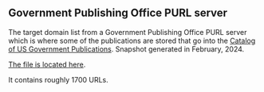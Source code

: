 ## Government Publishing Office PURL server

The target domain list from a Government Publishing Office PURL server which is where some of the publications are stored that go into the [Catalog of US Government Publications](https://catalog.gpo.gov/). Snapshot generated in February, 2024.  

[The file is located here](https://raw.githubusercontent.com/GSA/federal-website-index/refs/heads/main/data/dataset/gpo-purl.csv).  

It contains roughly 1700 URLs.  


